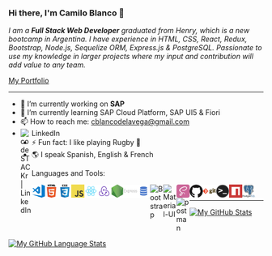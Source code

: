 ### Hi there, I'm Camilo Blanco 👋

<p><em>I am a <strong> Full Stack Web Developer</strong> graduated from Henry, which is a new bootcamp in Argentina. I have experience in HTML, CSS, React, Redux, Bootstrap, Node.js, Sequelize ORM, Express.js & PostgreSQL. Passionate to use my knowledge in larger projects where my input and contribution will add value to any team.</em></p>

[My Portfolio](https://modest-yalow-20efb0.netlify.app)

----------------------------------------------------------------------------------------------------------------------

- 🔭 I’m currently working on <strong>SAP</strong>
- 🌱 I’m currently learning SAP Cloud Platform, SAP UI5 & Fiori
- 📫  How to reach me: cblancodelavega@gmail.com
- [<img align="left" alt="codeSTACKr | LinkedIn" width="22px" src="https://cdn.jsdelivr.net/npm/simple-icons@v3/icons/linkedin.svg" />](https://www.linkedin.com/in/camilo-blanco-de-la-vega-51a6a51b0/) LinkedIn
- ⚡ Fun fact: I like playing Rugby 🏉
- 🌎 I speak Spanish, English & French

Languages and Tools:

<img align="left" alt="Visual Studio Code" width="26px" src="https://raw.githubusercontent.com/github/explore/80688e429a7d4ef2fca1e82350fe8e3517d3494d/topics/visual-studio-code/visual-studio-code.png" />
<img align="left" alt="HTML5" width="26px" src="https://raw.githubusercontent.com/github/explore/80688e429a7d4ef2fca1e82350fe8e3517d3494d/topics/html/html.png" />
<img align="left" alt="CSS3" width="26px" src="https://raw.githubusercontent.com/github/explore/80688e429a7d4ef2fca1e82350fe8e3517d3494d/topics/css/css.png" />
<img align="left" alt="JavaScript" width="26px" src="https://raw.githubusercontent.com/github/explore/80688e429a7d4ef2fca1e82350fe8e3517d3494d/topics/javascript/javascript.png" />
<img align="left" alt="React" width="26px" src="https://raw.githubusercontent.com/github/explore/80688e429a7d4ef2fca1e82350fe8e3517d3494d/topics/react/react.png" />
<img align="left" alt="REDUX" width="26px" src="https://raw.githubusercontent.com/TheNear/TheNear/master/icons/redux.png" />
<img align="left" alt="Node.js" width="26px" src="https://raw.githubusercontent.com/github/explore/80688e429a7d4ef2fca1e82350fe8e3517d3494d/topics/nodejs/nodejs.png" />
<img align="left" alt="Express" width="26px" src="https://raw.githubusercontent.com/github/explore/80688e429a7d4ef2fca1e82350fe8e3517d3494d/topics/express/express.png" />
<img align="left" alt="SQL" width="26px" src="https://raw.githubusercontent.com/github/explore/80688e429a7d4ef2fca1e82350fe8e3517d3494d/topics/sql/sql.png" />
<img align="left" alt="Bootstrap" width="26px" src="https://seocom.agency/wp-content/uploads/2019/02/bootstrap-stack.png" />
<img align="left" alt="Material-UI" width="26px" src="https://avatars2.githubusercontent.com/u/33663932?s=200&v=4" />
<img align="left" alt="SASS" width="26px" src="https://raw.githubusercontent.com/TheNear/TheNear/master/icons/sass.png" />
<img align="left" alt="GitHub" width="26px" src="https://raw.githubusercontent.com/github/explore/78df643247d429f6cc873026c0622819ad797942/topics/github/github.png" />
<img align="left" alt="Git" width="26px" src="https://raw.githubusercontent.com/github/explore/80688e429a7d4ef2fca1e82350fe8e3517d3494d/topics/git/git.png" />
<img align="left" alt="Terminal" width="26px" src="https://raw.githubusercontent.com/github/explore/80688e429a7d4ef2fca1e82350fe8e3517d3494d/topics/terminal/terminal.png" />
<img align="left" alt="NPM" width="26px" src="https://raw.githubusercontent.com/github/explore/80688e429a7d4ef2fca1e82350fe8e3517d3494d/topics/npm/npm.png" />
<img align="left" alt="postgresql" width="26px"  src="https://raw.githubusercontent.com/devicons/devicon/master/icons/postgresql/postgresql-original-wordmark.svg" /> 
<img align="left" alt="postman" width="26px"  src="https://www.vectorlogo.zone/logos/getpostman/getpostman-icon.svg"  /> 
  
<br />

----------------------------------------------------------------------------------------------------------------------


[![My GitHub Stats](https://github-readme-stats.vercel.app/api/?username=CamiloJBlanco&count_private=true&theme=tokyonight&showicons=true)]()

<br />

[![My GitHub Language Stats](https://github-readme-stats.vercel.app/api/top-langs/?username=CamiloJBlanco&langs_count=5&theme=tokyonight)]()
